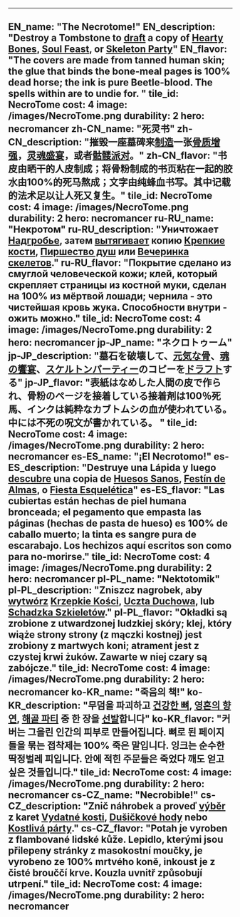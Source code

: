 ---

EN_name: "The Necrotome!"
EN_description: "Destroy a Tombstone to <u>draft</u> a copy of <a href = '../en/abilities#HeartyBones'>Hearty Bones</a>, <a href = '../en/abilities#SoulFeast'>Soul Feast</a>, or <a href = '../en/abilities#SkeletonParty'>Skeleton Party</a>"
EN_flavor: "The covers are made from tanned human skin; the glue that binds the bone-meal pages is 100% dead horse; the ink is pure Beetle-blood. The spells within are to undie for.  "
tile_id: NecroTome
cost: 4
image: /images/NecroTome.png
durability: 2
hero: necromancer
zh-CN_name: "死灵书"
zh-CN_description: "摧毁一座墓碑来<u>制造</u>一张<a href = '../zh_cn/abilities#HeartyBones'>骨质增强</a>，<a href = '../zh_cn/abilities#SoulFeast'>灵魂盛宴</a>，或者<a href = '../zh_cn/abilities#SkeletonParty'>骷髅派对</a>。"
zh-CN_flavor: "书皮由晒干的人皮制成；将骨粉制成的书页粘在一起的胶水由100%的死马熬成；文字由纯蜂血书写。其中记载的法术足以让人死又复生。"
tile_id: NecroTome
cost: 4
image: /images/NecroTome.png
durability: 2
hero: necromancer
ru-RU_name: "Некротом"
ru-RU_description: "Уничтожает <a href = '../ru_ru/items#Tombstone'>Надгробье</a>, затем <u>вытягивает</u> копию <a href = '../ru_ru/abilities#HeartyBones'>Крепкие кости</a>, <a href = '../ru_ru/abilities#SoulFeast'>Пиршество душ</a> или <a href = '../ru_ru/abilities#SkeletonParty'>Вечеринка скелетов</a>."
ru-RU_flavor: "Покрытие сделано из смуглой человеческой кожи; клей, который скрепляет страницы из костной муки, сделан на 100% из мёртвой лошади; чернила - это чистейшая кровь жука. Способности внутри - ожить можно."
tile_id: NecroTome
cost: 4
image: /images/NecroTome.png
durability: 2
hero: necromancer
jp-JP_name: "ネクロトゥーム"
jp-JP_description: "墓石を破壊して、<a href = '../jp_jp/abilities#HeartyBones'>元気な骨</a>、<a href = '../jp_jp/abilities#SoulFeast'>魂の饗宴</a>、<a href = '../jp_jp/abilities#SkeletonParty'>スケルトンパーティー</a>のコピーを<u>ドラフト</u>する"
jp-JP_flavor: "表紙はなめした人間の皮で作られ、骨粉のページを接着している接着剤は100％死馬、インクは純粋なカブトムシの血が使われている。中には不死の呪文が書かれている。 "
tile_id: NecroTome
cost: 4
image: /images/NecroTome.png
durability: 2
hero: necromancer
es-ES_name: "¡El Necrotomo!"
es-ES_description: "Destruye una Lápida y luego <u>descubre</u> una copia de <a href = '../es_es/abilities#HeartyBones'>Huesos Sanos</a>, <a href = '../es_es/abilities#SoulFeast'>Festín de Almas</a>, o  <a href = '../es_es/abilities#SkeletonParty'>Fiesta Esquelética</a>"
es-ES_flavor: "Las cubiertas están hechas de piel humana bronceada; el pegamento que empasta las páginas (hechas de pasta de hueso) es 100% de caballo muerto; la tinta es sangre pura de escarabajo. Los hechizos aquí escritos son como para no-morirse."
tile_id: NecroTome
cost: 4
image: /images/NecroTome.png
durability: 2
hero: necromancer
pl-PL_name: "Nektotomik"
pl-PL_description: "Zniszcz nagrobek, aby <u>wytwórz</u> <a href = '../pl_pl/abilities#HeartyBones'>Krzepkie Kości</a>, <a href = '../pl_pl/abilities#SoulFeast'>Uczta Duchowa</a>, lub <a href = '../pl_pl/abilities#SkeletonParty'>Schadzka Szkieletów</a>."
pl-PL_flavor: "Okładki są zrobione z utwardzonej ludzkiej skóry; klej, który wiąże strony strony (z mączki kostnej) jest zrobiony z martwych koni; atrament jest z czystej krwi żuków. Zawarte w niej czary są zabójcze."
tile_id: NecroTome
cost: 4
image: /images/NecroTome.png
durability: 2
hero: necromancer
ko-KR_name: "죽음의 책!"
ko-KR_description: "무덤을 파괴하고 <a href = '../ko_kr/abilities#HeartyBones'>건강한 뼈</a>, <a href = '../ko_kr/abilities#SoulFeast'>영혼의 향연</a>, <a href = '../ko_kr/abilities#SkeletonParty'>해골 파티</a> 중 한 장을 <u>선발</u>합니다"
ko-KR_flavor: "커버는 그을린 인간의 피부로 만들어집니다. 뼈로 된 페이지들을 묶는 접착제는 100% 죽은 말입니다. 잉크는 순수한 딱정벌레 피입니다. 안에 적힌 주문들은 죽었다 깨도 얻고 싶은 것들입니다."
tile_id: NecroTome
cost: 4
image: /images/NecroTome.png
durability: 2
hero: necromancer
cs-CZ_name: "Necrobible!"
cs-CZ_description: "Znič náhrobek a proveď <u>výběr</u> z karet <a href = '../cs_cz/abilities#HeartyBones'>Vydatné kosti</a>, <a href = '../cs_cz/abilities#SoulFeast'>Dušičkové hody</a> nebo <a href = '../cs_cz/abilities#SkeletonParty'>Kostlivá párty</a>."
cs-CZ_flavor: "Potah je vyroben z flambované lidské kůže. Lepidlo, kterými jsou přilepeny stránky z masokostní moučky, je vyrobeno ze 100% mrtvého koně, inkoust je z čisté brouččí krve. Kouzla uvnitř způsobují utrpení."
tile_id: NecroTome
cost: 4
image: /images/NecroTome.png
durability: 2
hero: necromancer
---
